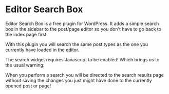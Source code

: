 # Editor Search Box

Editor Search Box is a free plugin for WordPress. It adds a simple search box in the sidebar to the post/page editor so you don't have to go back to the index page first.

With this plugin you will search the same post types as the one you currently have loaded in the editor.

The search widget requires Javascript to be enabled! Which brings us to the usual warning:

When you perform a search you will be directed to the search results page without saving the changes you just might have done to the currently opened post or page!
